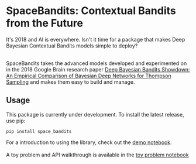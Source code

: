 # SpaceBandits: Contextual Bandits from the Future

It's 2018 and AI is everywhere. Isn't it time for a package that makes Deep Bayesian Contextual Bandits models simple to deploy?<br><br>

SpaceBandits takes the advanced models developed and experimented on in the 2018 Google Brain research paper [Deep Bayesian Bandits Showdown: An Empirical Comparison of Bayesian Deep Networks for Thompson Sampling](https://arxiv.org/pdf/1802.09127.pdf) and makes them easy to build and manage.

## Usage

This package is currently under development. To install the latest release, use pip: 

`
pip install space_bandits
`

For a introduction to using the library, check out the [demo notebook](demo.ipynb).<br><br>
A toy problem and API walkthrough is available in the [toy problem notebook](toy_problem.ipynb)
